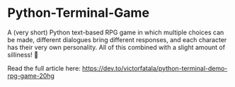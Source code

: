 # Python-Terminal-Game
A (very short) Python text-based RPG game in which multiple choices can be made, different dialogues bring different responses, and each character has their very own personality. All of this combined with a slight amount of silliness! 🍌

Read the full article here: https://dev.to/victorfatala/python-terminal-demo-rpg-game-20hg
